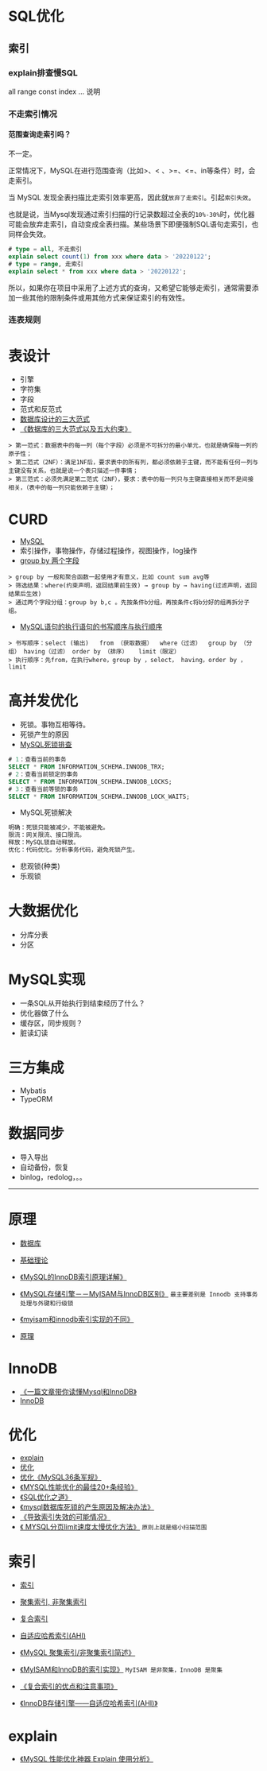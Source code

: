 # SQL优化

## 索引

### explain排查慢SQL

all range const index ... 说明

### 不走索引情况

#### 范围查询走索引吗？

不一定。

正常情况下，MySQL在进行范围查询（比如>、< 、>=、<=、in等条件）时，会走索引。

当 MySQL 发现全表扫描比走索引效率更高，因此就`放弃了走索引`。引起`索引失效`。

也就是说，当Mysql发现通过索引扫描的行记录数超过全表的`10%-30%`时，优化器可能会放弃走索引，自动变成全表扫描。某些场景下即便强制SQL语句走索引，也同样会失效。

```sql
# type = all, 不走索引
explain select count(1) from xxx where data > '20220122';
# type = range, 走索引
explain select * from xxx where data > '20220122';
```

所以，如果你在项目中采用了上述方式的查询，又希望它能够走索引，通常需要添加一些其他的限制条件或用其他方式来保证索引的有效性。

### 连表规则


# 表设计
* 引擎
* 字符集
* 字段
* 范式和反范式
* [数据库设计的三大范式](https://github.com/xingshaocheng/architect-awesome/blob/master/README.md#数据库设计的三大范式)
* [《数据库的三大范式以及五大约束》](https://www.cnblogs.com/waj6511988/p/7027127.html)
```
> 第一范式：数据表中的每一列（每个字段）必须是不可拆分的最小单元，也就是确保每一列的原子性；
> 第二范式（2NF）：满足1NF后，要求表中的所有列，都必须依赖于主键，而不能有任何一列与主键没有关系，也就是说一个表只描述一件事情；
> 第三范式：必须先满足第二范式（2NF），要求：表中的每一列只与主键直接相关而不是间接相关，（表中的每一列只能依赖于主键）；
```

# CURD
* [MySQL](https://github.com/xingshaocheng/architect-awesome/blob/master/README.md#mysql)
* 索引操作，事物操作，存储过程操作，视图操作，log操作
* [group by 两个字段](https://www.cnblogs.com/happyWolf666/p/8196147.html)
```
> group by 一般和聚合函数一起使用才有意义，比如 count sum avg等
> 筛选结果：where(约束声明，返回结果前生效) → group by → having(过滤声明，返回结果后生效)
> 通过两个字段分组：group by b,c 。先按条件b分组，再按条件c将b分好的组再拆分子组。
```

* [MySQL语句的执行语句的书写顺序与执行顺序](https://blog.csdn.net/weixin_39562364/article/details/106683657)
```
> 书写顺序：select (输出)   from （获取数据）  where（过滤）  group by （分组） having（过滤） order by （排序）   limit（限定）
> 执行顺序：先from，在执行where，group by ，select， having，order by ，limit
```

# 高并发优化
* 死锁。事物互相等待。
* 死锁产生的原因
* [MySQL死锁排查](https://blog.csdn.net/weixin_28725037/article/details/113121231)
```sql
# 1：查看当前的事务
SELECT * FROM INFORMATION_SCHEMA.INNODB_TRX;
# 2：查看当前锁定的事务
SELECT * FROM INFORMATION_SCHEMA.INNODB_LOCKS;
# 3：查看当前等锁的事务
SELECT * FROM INFORMATION_SCHEMA.INNODB_LOCK_WAITS;
```

* MySQL死锁解决
```markdown
明确：死锁只能被减少，不能被避免。
限流：网关限流、接口限流。
释放：MySQL锁自动释放。
优化：代码优化。分析事务代码，避免死锁产生。
```

* 悲观锁(种类)
* 乐观锁

# 大数据优化
* 分库分表
* 分区

# MySQL实现
* 一条SQL从开始执行到结束经历了什么？
* 优化器做了什么
* 缓存区，同步规则？
* 脏读幻读

# 三方集成
* Mybatis
* TypeORM

# 数据同步
* 导入导出
* 自动备份，恢复
* binlog，redolog，。。

----

# 原理
* [数据库](https://github.com/xingshaocheng/architect-awesome/blob/master/README.md#数据库)

* [基础理论](https://github.com/xingshaocheng/architect-awesome/blob/master/README.md#基础理论)
* [《MySQL的InnoDB索引原理详解》](http://www.admin10000.com/document/5372.html)
* [《MySQL存储引擎－－MyISAM与InnoDB区别》](https://blog.csdn.net/xifeijian/article/details/20316775) `最主要差别是 Innodb 支持事务处理与外键和行级锁`
* [《myisam和innodb索引实现的不同》](https://www.2cto.com/database/201211/172380.html)
* [原理](https://github.com/xingshaocheng/architect-awesome/blob/master/README.md#原理)

# InnoDB

* [《一篇文章带你读懂Mysql和InnoDB》](https://my.oschina.net/kailuncen/blog/1504217)
* [InnoDB](https://github.com/xingshaocheng/architect-awesome/blob/master/README.md#innodb)

# 优化

* [explain](https://github.com/xingshaocheng/architect-awesome/blob/master/README.md#explain)
* [优化](https://github.com/xingshaocheng/architect-awesome/blob/master/README.md#优化)
* [优化](https://github.com/xingshaocheng/architect-awesome/blob/master/README.md#优化)[《MySQL36条军规》](http://vdisk.weibo.com/s/muWOT)
* [《MYSQL性能优化的最佳20+条经验》](https://www.cnblogs.com/zhouyusheng/p/8038224.html)
* [《SQL优化之道》](https://blog.csdn.net/when_less_is_more/article/details/70187459)
* [《mysql数据库死锁的产生原因及解决办法》](https://www.cnblogs.com/sivkun/p/7518540.html)
* [《导致索引失效的可能情况》](https://blog.csdn.net/monkey_d_feilong/article/details/52291556)
* [《 MYSQL分页limit速度太慢优化方法》](https://blog.csdn.net/zy_281870667/article/details/51604540) `原则上就是缩小扫描范围`

# 索引

* [索引](https://github.com/xingshaocheng/architect-awesome/blob/master/README.md#索引)

* [聚集索引, 非聚集索引](https://github.com/xingshaocheng/architect-awesome/blob/master/README.md#聚集索引-非聚集索引)
* [复合索引](https://github.com/xingshaocheng/architect-awesome/blob/master/README.md#复合索引)
* [自适应哈希索引(AHI)](https://github.com/xingshaocheng/architect-awesome/blob/master/README.md#自适应哈希索引ahi)

* [《MySQL 聚集索引/非聚集索引简述》](https://blog.csdn.net/no_endless/article/details/77073549)
* [《MyISAM和InnoDB的索引实现》](https://www.cnblogs.com/zlcxbb/p/5757245.html) `MyISAM 是非聚集，InnoDB 是聚集`

* [《复合索引的优点和注意事项》](https://www.cnblogs.com/summer0space/p/7247778.html)

* [《InnoDB存储引擎——自适应哈希索引(AHI)》](https://blog.csdn.net/Linux_ever/article/details/62043708)


# explain
* [《MySQL 性能优化神器 Explain 使用分析》](https://segmentfault.com/a/1190000008131735)

